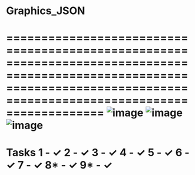 # Graphics_JSON
==========================================================================================================================================================================
![image](https://user-images.githubusercontent.com/78436343/190867670-33cea314-39d7-4760-9b1f-e502aa9678b1.png)
![image](https://user-images.githubusercontent.com/78436343/190867682-87ffc855-86ef-40cb-831d-6ee508132631.png)
![image](https://user-images.githubusercontent.com/78436343/190867689-c1afa4b2-acf9-49a7-b12b-c855a9949539.png)
==========================================================================================================================================================================
Tasks 
1 - ✓ 
2 - ✓ 
3 - ✓ 
4 - ✓ 
5 - ✓ 
6 - ✓ 
7 - ✓ 
8* - ✓ 
9* - ✓
==========================================================================================================================================================================
